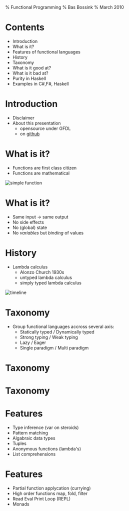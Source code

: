 % Functional Programming
% Bas Bossink
% March 2010

# Contents

- Introduction
- What is it?
- Features of functional languages
- History
- Taxonomy
- What is it good at?
- What is it bad at?
- Purity in Haskell
- Examples in C#,F#, Haskell

# Introduction

- Disclaimer
- About this presentation
    + opensource under GFDL
    + on [github][gh]

[gh]: http://github.com/basbossink/presentations "Presentations on github"

# What is it?

- Functions are first class citizen
- Functions are mathematical  

![simple function](/parabola.png "A simple function")

# What is it?

- Same input -> same output
- No side effects
- No (global) state
- No *variables* but *binding* of values

# History

- Lambda calculus 
    + Alonzo Church 1930s
    + untyped lambda calculus
    + simply typed lambda calculus  

![timeline](/languages.png "Abbreviated genealogy of functional programming languages")

# Taxonomy

- Group functional languages accross several axis:
    + Statically typed / Dynamically typed
    + Strong typing / Weak typing
    + Lazy / Eager
    + Single paradigm / Multi paradigm

# Taxonomy

<object data="/dynamic-static-strong-weak.svg" type="image/svg+xml"/>

# Taxonomy 

<object data="/lazy-eager-single-multi.svg" type="image/svg+xml"/>

# Features

- Type inference (var on steroids)
- Pattern matching
- Algabraic data types
- Tuples
- Anonymous functions (lambda's)
- List comprehensions

# Features

- Partial function applycation (currying)
- High order functions map, fold, filter
- Read Eval Print Loop (REPL)
- Monads

